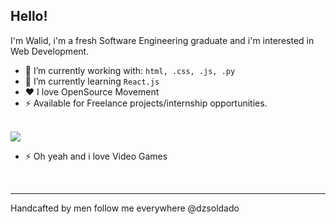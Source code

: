## Hello!

I'm Walid, i'm a fresh Software Engineering graduate and i'm interested in Web Development.

- 🔭 I’m currently working with: ` html, .css, .js, .py `
- 🌱 I’m currently learning `React.js`
- ❤️ I love OpenSource Movement 
- ⚡ Available for Freelance projects/internship opportunities.
<br /><br />

<img src="hero.gif"/>
<br />

- ⚡ Oh yeah and i love Video Games
<br />

---

Handcafted by men follow me everywhere @dzsoldado
<!--
**dzsoldado/dzsoldado** is a ✨ _special_ ✨ repository because its `README.md` (this file) appears on your GitHub profile.

Here are some ideas to get you started:

- 🔭 I’m currently working on ...
- 👯 I’m looking to collaborate on ...
- 🤔 I’m looking for help with ...
- 💬 Ask me about ...
- 📫 How to reach me: ...
- 😄 Pronouns: ...
- ⚡ Fun fact: ...
-->

